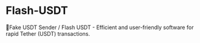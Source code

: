 # Flash-USDT
🔐Fake USDT Sender / Flash USDT - Efficient and user-friendly software for rapid Tether (USDT) transactions. 
